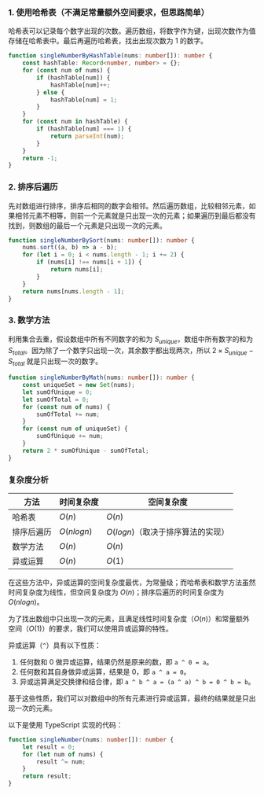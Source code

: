### 1. 使用哈希表（不满足常量额外空间要求，但思路简单）
哈希表可以记录每个数字出现的次数。遍历数组，将数字作为键，出现次数作为值存储在哈希表中。最后再遍历哈希表，找出出现次数为 1 的数字。

```typescript
function singleNumberByHashTable(nums: number[]): number {
    const hashTable: Record<number, number> = {};
    for (const num of nums) {
        if (hashTable[num]) {
            hashTable[num]++;
        } else {
            hashTable[num] = 1;
        }
    }
    for (const num in hashTable) {
        if (hashTable[num] === 1) {
            return parseInt(num);
        }
    }
    return -1; 
}
```

### 2. 排序后遍历
先对数组进行排序，排序后相同的数字会相邻。然后遍历数组，比较相邻元素，如果相邻元素不相等，则前一个元素就是只出现一次的元素；如果遍历到最后都没有找到，则数组的最后一个元素是只出现一次的元素。

```typescript
function singleNumberBySort(nums: number[]): number {
    nums.sort((a, b) => a - b);
    for (let i = 0; i < nums.length - 1; i += 2) {
        if (nums[i] !== nums[i + 1]) {
            return nums[i];
        }
    }
    return nums[nums.length - 1];
}
```

### 3. 数学方法
利用集合去重，假设数组中所有不同数字的和为 $S_{unique}$，数组中所有数字的和为 $S_{total}$。因为除了一个数字只出现一次，其余数字都出现两次，所以 $2\times S_{unique}-S_{total}$ 就是只出现一次的数字。

```typescript
function singleNumberByMath(nums: number[]): number {
    const uniqueSet = new Set(nums);
    let sumOfUnique = 0;
    let sumOfTotal = 0;
    for (const num of nums) {
        sumOfTotal += num;
    }
    for (const num of uniqueSet) {
        sumOfUnique += num;
    }
    return 2 * sumOfUnique - sumOfTotal;
}
```

### 复杂度分析
| 方法 | 时间复杂度 | 空间复杂度 |
| ---- | ---- | ---- |
| 哈希表 | $O(n)$ | $O(n)$ |
| 排序后遍历 | $O(n log n)$ | $O(log n)$（取决于排序算法的实现） |
| 数学方法 | $O(n)$ | $O(n)$ |
| 异或运算 | $O(n)$ | $O(1)$ |

在这些方法中，异或运算的空间复杂度最优，为常量级；而哈希表和数学方法虽然时间复杂度为线性，但空间复杂度为 $O(n)$；排序后遍历的时间复杂度为 $O(n log n)$。 

为了找出数组中只出现一次的元素，且满足线性时间复杂度（$O(n)$）和常量额外空间（$O(1)$）的要求，我们可以使用异或运算的特性。

异或运算（`^`）具有以下性质：
1. 任何数和 0 做异或运算，结果仍然是原来的数，即 `a ^ 0 = a`。
2. 任何数和其自身做异或运算，结果是 0，即 `a ^ a = 0`。
3. 异或运算满足交换律和结合律，即 `a ^ b ^ a = (a ^ a) ^ b = 0 ^ b = b`。

基于这些性质，我们可以对数组中的所有元素进行异或运算，最终的结果就是只出现一次的元素。

以下是使用 TypeScript 实现的代码：
```typescript
function singleNumber(nums: number[]): number {
    let result = 0;
    for (let num of nums) {
        result ^= num;
    }
    return result;
}
```

